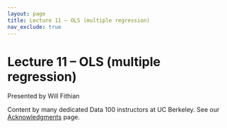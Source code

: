 ```yaml
---
layout: page
title: Lecture 11 – OLS (multiple regression)
nav_exclude: true
---
```


# Lecture 11 – OLS (multiple regression)

Presented by Will Fithian

Content by many dedicated Data 100 instructors at UC Berkeley. See our [Acknowledgments](../../acks) page.


